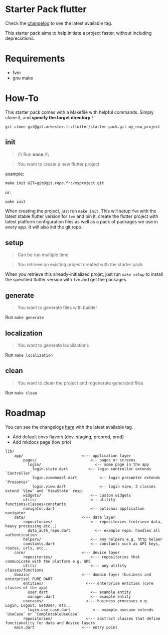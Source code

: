 # Starter Pack flutter

Check the [changelog](changelog.md) to see the latest available tag.

This starter pack aims to help initiate a project faster, without including depreciations.

# Requirements
- fvm
- gnu make

# How-To

This starter pack comes with a Makefile with helpful commands.
Simply clone it, and **specify the target directory** !

```
git clone git@git.orkester.fr:flutter/starter-pack.git my_new_project
```

## init

> /!\ Run **once** /!\

> You want to create a new flutter project

example:
```
make init GIT=git@git.repo.fr:/myproject.git
```

or:
```
make init
```

When creating the project, just run `make init`. This will setup `fvm` with the latest stable flutter version for `fvm` and pin it, create the flutter project with latest platform configuration files as well as a pack of packages we use in every app. It will also init the git repo.

## setup

> Can be run multiple time

> You retrieve an existing project created with the starter pack

When you retrieve this already-initialized projet, just run `make setup` to install the specified flutter version with `fvm` and get the packages.

## generate

> You want to generate files with builder

Run `make generate`

## localization

> You want to generate localizations

Run `make localization`

## clean

> You want to clean the project and regenerate generated files

Run `make clean`

# Roadmap

You can see the changelogs [here](changelog.md) with the latest available tag.

- Add default envs flavors (dev, staging, preprod, prod)
- Add mkdocs page (low prio)

```
lib/
    app/                          <--- application layer
        pages/                        <-- pages or screens
          login/                        <-- some page in the app
            login.state.dart         <-- login controller extends `Controller`
            login.viewmodel.dart          <-- login presenter extends `Presenter`
            login.view.dart               <-- login view, 2 classes extend `View` and `ViewState` resp.
        widgets/                      <-- custom widgets
        utils/                        <-- utility functions/classes/constants
        navigator.dart                <-- optional application navigator
    data/                         <--- data layer
        repositories/                 <-- repositories (retrieve data, heavy processing etc..)
          data_auth_repo.dart           <-- example repo: handles all authentication
        helpers/                      <-- any helpers e.g. http helper
        constants.dart                <-- constants such as API keys, routes, urls, etc..
    core/                         <--- device layer
        repositories/                 <--- repositories that communicate with the platform e.g. GPS
        utils/                        <--- any utility classes/functions
    domain/                       <--- domain layer (business and enterprise) PURE DART
        entities/                   <--- enterprise entities (core classes of the app)
          user.dart                   <-- example entity
          manager.dart                <-- example entity
        usecases/                   <--- business processes e.g. Login, Logout, GetUser, etc..
          login.use_case.dart          <-- example usecase extends `UseCase` or `CompletableUseCase`
        repositories/               <--- abstract classes that define functionality for data and device layers
    main.dart                     <--- entry point
```